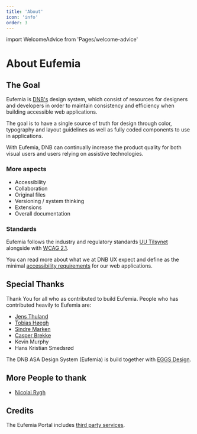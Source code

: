 ```yaml
---
title: 'About'
icon: 'info'
order: 3
---
```


import WelcomeAdvice from 'Pages/welcome-advice'

# About Eufemia

## The Goal

Eufemia is [DNB's](https://www.dnb.no/) design system, which consist of resources for designers and developers in order to maintain consistency and efficiency when building accessible web applications.

The goal is to have a single source of truth for design through color, typography and layout guidelines as well as fully coded components to use in applications.

With Eufemia, DNB can continually increase the product quality for both visual users and users relying on assistive technologies.

### More aspects

- Accessibility
- Collaboration
- Original files
- Versioning / system thinking
- Extensions
- Overall documentation

### Standards

Eufemia follows the industry and regulatory standards [UU Tilsynet](https://www.uutilsynet.no/) alongside with [WCAG 2.1](www.w3.org/TR/WCAG21/).

You can read more about what we at DNB UX expect and define as the minimal [accessibility requirements](/uilib/usage/accessibility) for our web applications.

<WelcomeAdvice />

## Special Thanks

Thank You for all who as contributed to build Eufemia. People who has contributed heavily to Eufemia are:

- [Jens Thuland](https://dnb.enterprise.slack.com/user/@WE4QCR6PQ)
- [Tobias Høegh](https://dnb.enterprise.slack.com/user/@WE2M4E65N)
- [Sindre Marken](https://dnb.enterprise.slack.com/user/@WDUUEJNVC)
- [Casper Brekke](https://dnb.enterprise.slack.com/user/@WDU4VCEP5)
- Kevin Murphy
- Hans Kristian Smedsrød

The DNB ASA Design System (Eufemia) is build together with [EGGS Design](https://eggsdesign.com/).

## More People to thank

- [Nicolai Rygh](https://dnb.enterprise.slack.com/user/@WDY36GXKM)

## Credits

The Eufemia Portal includes [third party services](/design-system/credits).
